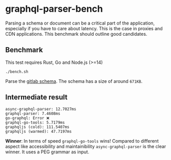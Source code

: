 # graphql-parser-bench

Parsing a schema or document can be a critical part of the application, especially if you have to care about latency. This is the case in proxies and CDN applications. This benchmark should outline good candidates. 

## Benchmark

This test requires Rust, Go and Node.js (>=14)

```
./bench.sh
```

Parse the [gitlab schema](./schema.graphql). The schema has a size of around `671KB`.

## Intermediate result

```
async-graphql-parser: 12.7027ms
graphql-parser: 7.4608ms
go-graphql: Error ❌
graphql-go-tools: 5.7179ms
graphqljs (cold): 111.5407ms
graphqljs (warmed): 47.7197ms
```

**Winner**: In terms of speed `graphql-go-tools` wins! Compared to different aspect like accessibility and maintainibility `async-graphql-parser` is the clear winner. It uses a PEG grammar as input.
